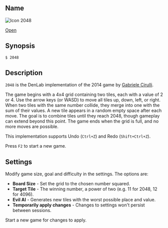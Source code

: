 ## Name

![Icon](/res/icons/16x16/app-2048.png) 2048

[Open](launch:///bin/2048)

## Synopsis

```**sh
$ 2048
```

## Description

`2048` is the DenLab implementation of the 2014 game by [Gabriele Cirulli](https://github.com/gabrielecirulli/2048).

The game begins with a 4x4 grid containing two tiles, each with a value of 2 or 4.
Use the arrow keys (or WASD) to move all tiles up, down, left, or right. When two tiles with the same number collide, they merge into one with the sum of their values. A new tile appears in a random empty space after each move. The goal is to combine tiles until they reach 2048, though gameplay can extend beyond this point. The game ends when the grid is full, and no more moves are possible.

This implementation supports Undo (`Ctrl+Z`) and Redo (`Shift+Ctrl+Z`).

Press `F2` to start a new game.

## Settings

Modify game size, goal and difficulty in the settings. The options are:

-   **Board Size** - Set the grid to the chosen number squared.
-   **Target Tile** - The winning number, a power of two (e.g. 11 for 2048, 12 for 4096).
-   **Evil AI** - Generates new tiles with the worst possible place and value.
-   **Temporarily apply changes** - Changes to settings won't persist between sessions.

Start a new game for changes to apply.
